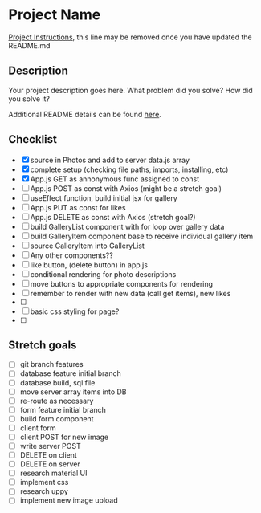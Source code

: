 # Project Name

[Project Instructions](./INSTRUCTIONS.md), this line may be removed once you have updated the README.md

## Description

Your project description goes here. What problem did you solve? How did you solve it?

Additional README details can be found [here](https://github.com/PrimeAcademy/readme-template/blob/master/README.md).

## Checklist

-[x] source in Photos and add to server data.js array
-[x] complete setup (checking file paths, imports, installing, etc)
-[x] App.js GET as annonymous func assigned to const
-[ ] App.js POST as const with Axios (might be a stretch goal)
-[ ] useEffect function, build initial jsx for gallery
-[ ] App.js PUT as const for likes
-[ ] App.js DELETE as const with Axios (stretch goal?)
-[ ] build GalleryList component with for loop over gallery data
-[ ] build GalleryItem component base to receive individual gallery item
-[ ] source GalleryItem into GalleryList
-[ ] Any other components??
-[ ] like button, (delete button) in app.js
-[ ] conditional rendering for photo descriptions
-[ ] move buttons to appropriate components for rendering
-[ ] remember to render with new data (call get items), new likes
-[ ] 
-[ ] basic css styling for page?
-[ ] 

## Stretch goals

-[ ] git branch features 
-[ ] database feature initial branch
-[ ] database build, sql file
-[ ] move server array items into DB
-[ ] re-route as necessary
-[ ] form feature initial branch
-[ ] build form component
-[ ] client form
-[ ] client POST for new image
-[ ] write server POST
-[ ] DELETE on client
-[ ] DELETE on server
-[ ] research material UI
-[ ] implement css
-[ ] research uppy
-[ ] implement new image upload
